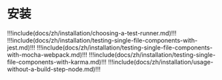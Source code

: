 # 安装

!!!include(docs/zh/installation/choosing-a-test-runner.md)!!!
!!!include(docs/zh/installation/testing-single-file-components-with-jest.md)!!!
!!!include(docs/zh/installation/testing-single-file-components-with-mocha-webpack.md)!!!
!!!include(docs/zh/installation/testing-single-file-components-with-karma.md)!!!
!!!include(docs/zh/installation/usage-without-a-build-step-node.md)!!!
